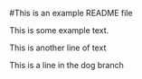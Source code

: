 #This is an example README file 

This is some example text.

This is another line of text

This is a line in the dog branch

